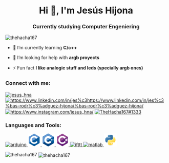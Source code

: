 <h1 align="center">Hi 👋, I'm Jesús Hijona</h1>
<h3 align="center">Currently studying Computer Engeniering</h3>

<p align="left"> <img src="https://komarev.com/ghpvc/?username=thehacha167&label=Profile%20views&color=0e75b6&style=flat" alt="thehacha167" /> </p>

- 🌱 I’m currently learning **C/c++**

- 🤝 I’m looking for help with **argb proyects**

- ⚡ Fun fact **I like analogic stuff and leds (specially argb ones)**

<h3 align="left">Connect with me:</h3>
<p align="left">
<a href="https://twitter.com/jesus_hna" target="blank"><img align="center" src="https://raw.githubusercontent.com/rahuldkjain/github-profile-readme-generator/master/src/images/icons/Social/twitter.svg" alt="jesus_hna" height="30" width="40" /></a>
<a href="https://linkedin.com/in/https://www.linkedin.com/in/jes%c3https://www.linkedin.com/in/jes%c3%bas-rodr%c3%adguez-hijona/%bas-rodr%c3%adguez-hijona/" target="blank"><img align="center" src="https://raw.githubusercontent.com/rahuldkjain/github-profile-readme-generator/master/src/images/icons/Social/linked-in-alt.svg" alt="https://www.linkedin.com/in/jes%c3https://www.linkedin.com/in/jes%c3%bas-rodr%c3%adguez-hijona/%bas-rodr%c3%adguez-hijona/" height="30" width="40" /></a>
<a href="https://instagram.com/https://www.instagram.com/jesus_hna/" target="blank"><img align="center" src="https://raw.githubusercontent.com/rahuldkjain/github-profile-readme-generator/master/src/images/icons/Social/instagram.svg" alt="https://www.instagram.com/jesus_hna/" height="30" width="40" /></a>
<a href="https://discord.gg/TheHacha167#1333" target="blank"><img align="center" src="https://raw.githubusercontent.com/rahuldkjain/github-profile-readme-generator/master/src/images/icons/Social/discord.svg" alt="TheHacha167#1333" height="30" width="40" /></a>
</p>

<h3 align="left">Languages and Tools:</h3>
<p align="left"> <a href="https://www.arduino.cc/" target="_blank" rel="noreferrer"> <img src="https://cdn.worldvectorlogo.com/logos/arduino-1.svg" alt="arduino" width="40" height="40"/> </a> <a href="https://www.cprogramming.com/" target="_blank" rel="noreferrer"> <img src="https://raw.githubusercontent.com/devicons/devicon/master/icons/c/c-original.svg" alt="c" width="40" height="40"/> </a> <a href="https://www.w3schools.com/cpp/" target="_blank" rel="noreferrer"> <img src="https://raw.githubusercontent.com/devicons/devicon/master/icons/cplusplus/cplusplus-original.svg" alt="cplusplus" width="40" height="40"/> </a> <a href="https://www.w3schools.com/cs/" target="_blank" rel="noreferrer"> <img src="https://raw.githubusercontent.com/devicons/devicon/master/icons/csharp/csharp-original.svg" alt="csharp" width="40" height="40"/> </a> <a href="https://ifttt.com/" target="_blank" rel="noreferrer"> <img src="https://www.vectorlogo.zone/logos/ifttt/ifttt-ar21.svg" alt="ifttt" width="40" height="40"/> </a> <a href="https://www.mathworks.com/" target="_blank" rel="noreferrer"> <img src="https://upload.wikimedia.org/wikipedia/commons/2/21/Matlab_Logo.png" alt="matlab" width="40" height="40"/> </a> <a href="https://www.python.org" target="_blank" rel="noreferrer"> <img src="https://raw.githubusercontent.com/devicons/devicon/master/icons/python/python-original.svg" alt="python" width="40" height="40"/> </a> </p>

<p><img align="left" src="https://github-readme-stats.vercel.app/api/top-langs?username=thehacha167&show_icons=true&locale=en&layout=compact" alt="thehacha167" /></p>

<p>&nbsp;<img align="center" src="https://github-readme-stats.vercel.app/api?username=thehacha167&show_icons=true&locale=en" alt="thehacha167" /></p>
